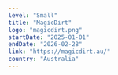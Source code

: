 ```yaml
---
level: "Small"
title: "MagicDirt"
logo: "magicdirt.png"
startDate: "2025-01-01"
endDate: "2026-02-28"
link: "https://magicdirt.au/"
country: "Australia"
---
```


